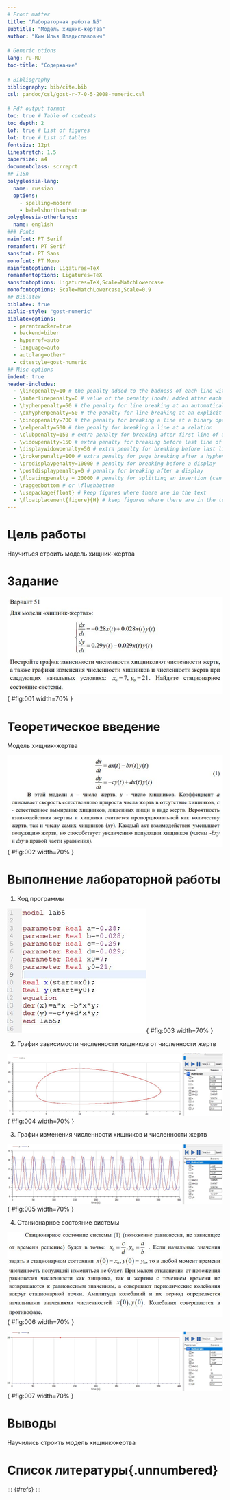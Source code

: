 ```yaml
---
# Front matter
title: "Лабораторная работа №5"
subtitle: "Модель хищник-жертва"
author: "Ким Илья Владиславович"

# Generic otions
lang: ru-RU
toc-title: "Содержание"

# Bibliography
bibliography: bib/cite.bib
csl: pandoc/csl/gost-r-7-0-5-2008-numeric.csl

# Pdf output format
toc: true # Table of contents
toc_depth: 2
lof: true # List of figures
lot: true # List of tables
fontsize: 12pt
linestretch: 1.5
papersize: a4
documentclass: scrreprt
## I18n
polyglossia-lang:
  name: russian
  options:
	- spelling=modern
	- babelshorthands=true
polyglossia-otherlangs:
  name: english
### Fonts
mainfont: PT Serif
romanfont: PT Serif
sansfont: PT Sans
monofont: PT Mono
mainfontoptions: Ligatures=TeX
romanfontoptions: Ligatures=TeX
sansfontoptions: Ligatures=TeX,Scale=MatchLowercase
monofontoptions: Scale=MatchLowercase,Scale=0.9
## Biblatex
biblatex: true
biblio-style: "gost-numeric"
biblatexoptions:
  - parentracker=true
  - backend=biber
  - hyperref=auto
  - language=auto
  - autolang=other*
  - citestyle=gost-numeric
## Misc options
indent: true
header-includes:
  - \linepenalty=10 # the penalty added to the badness of each line within a paragraph (no associated penalty node) Increasing the value makes tex try to have fewer lines in the paragraph.
  - \interlinepenalty=0 # value of the penalty (node) added after each line of a paragraph.
  - \hyphenpenalty=50 # the penalty for line breaking at an automatically inserted hyphen
  - \exhyphenpenalty=50 # the penalty for line breaking at an explicit hyphen
  - \binoppenalty=700 # the penalty for breaking a line at a binary operator
  - \relpenalty=500 # the penalty for breaking a line at a relation
  - \clubpenalty=150 # extra penalty for breaking after first line of a paragraph
  - \widowpenalty=150 # extra penalty for breaking before last line of a paragraph
  - \displaywidowpenalty=50 # extra penalty for breaking before last line before a display math
  - \brokenpenalty=100 # extra penalty for page breaking after a hyphenated line
  - \predisplaypenalty=10000 # penalty for breaking before a display
  - \postdisplaypenalty=0 # penalty for breaking after a display
  - \floatingpenalty = 20000 # penalty for splitting an insertion (can only be split footnote in standard LaTeX)
  - \raggedbottom # or \flushbottom
  - \usepackage{float} # keep figures where there are in the text
  - \floatplacement{figure}{H} # keep figures where there are in the text
---
```


# Цель работы

Научиться строить модель хищник-жертва

# Задание

![Вариант](image/1.jpg){ #fig:001 width=70% }


# Теоретическое введение

Модель хищник-жертва

![](image/2.jpg){ #fig:002 width=70% }

# Выполнение лабораторной работы

1. Код программы

![](image/3.jpg){ #fig:003 width=70% }

2. График зависимости численности хищников от численности жертв

![](image/4.jpg){ #fig:004 width=70% }

3. График изменения численности хищников и численности жертв

![](image/7.jpg){ #fig:005 width=70% }

4. Станионарное состояние системы

![](image/8.jpg){ #fig:006 width=70% }

![](image/9.jpg){ #fig:007 width=70% }


# Выводы

Научились строить модель хищник-жертва

# Список литературы{.unnumbered}

::: {#refs}
:::
